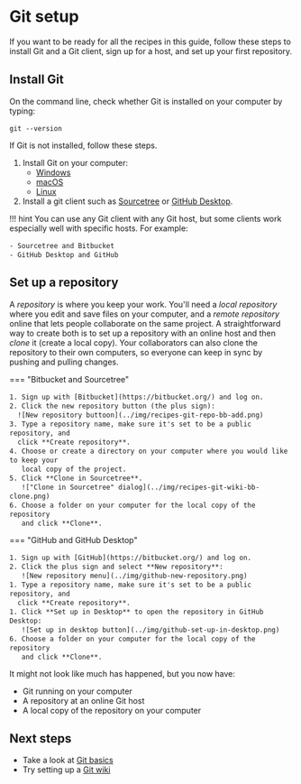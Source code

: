 # Git setup

If you want to be ready for all the recipes in this guide, follow these steps to install Git and a Git client, sign up for a host, and set up your first repository. 

## Install Git

On the command line, check whether Git is installed on your computer by typing:

```
git --version
```

If Git is not installed, follow these steps.

1. Install Git on your computer:
    - [Windows](https://git-scm.com/download/win)
    - [macOS](https://git-scm.com/download/mac)
    - [Linux](https://git-scm.com/download/linux)
1. Install a git client such as  [Sourcetree](https://www.sourcetreeapp.com/) or [GitHub Desktop](https://desktop.github.com/).

!!! hint
    You can use any Git client with any Git host, but some clients work especially well
    with specific hosts. For example:
    
    - Sourcetree and Bitbucket
    - GitHub Desktop and GitHub


## Set up a repository

A *repository* is where you keep your work. You'll need a *local repository* where you edit and save files on your computer, and a *remote repository* online that lets people collaborate on the same project. A straightforward way to create both is to set up a repository with an online host and then *clone* it (create a local copy). Your collaborators can also clone the repository to their own computers, so everyone can keep in sync by pushing and pulling changes.

=== "Bitbucket and Sourcetree"

    1. Sign up with [Bitbucket](https://bitbucket.org/) and log on.
    2. Click the new repository button (the plus sign):  
      ![New repository buttoon](../img/recipes-git-repo-bb-add.png)
    3. Type a repository name, make sure it's set to be a public repository, and 
      click **Create repository**.
    4. Choose or create a directory on your computer where you would like to keep your 
       local copy of the project.
    5. Click **Clone in Sourcetree**.  
       !["Clone in Sourcetree" dialog](../img/recipes-git-wiki-bb-clone.png)
    6. Choose a folder on your computer for the local copy of the repository
       and click **Clone**.
   
=== "GitHub and GitHub Desktop"

    1. Sign up with [GitHub](https://bitbucket.org/) and log on.
    2. Click the plus sign and select **New repository**:   
       ![New repository menu](../img/github-new-repository.png)
    1. Type a repository name, make sure it's set to be a public repository, and 
      click **Create repository**.
    1. Click **Set up in Desktop** to open the repository in GitHub Desktop:  
       ![Set up in desktop button](../img/github-set-up-in-desktop.png)
    6. Choose a folder on your computer for the local copy of the repository
       and click **Clone**.


It might not look like much has happened, but you now have:

- Git running on your computer
- A repository at an online Git host
- A local copy of the repository on your computer

## Next steps

- Take a look at [Git basics](../getting-started-git-basics/)
- Try setting up a [Git wiki](../../recipes/recipes-git-wiki)